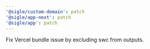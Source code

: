 ```yaml
---
'@sigle/custom-domain': patch
'@sigle/app-next': patch
'@sigle/app': patch
---
```


Fix Vercel bundle issue by excluding swc from outputs.
